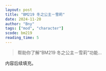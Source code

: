 ```yaml
---
layout: post
title: "BM219 冬之公主－雪莉"
date: 2024-11-20
author: "Bny"
tags: ["mod", "character"]
scode: bm219
reading_time: 5
---
```


> 帮助你了解“BM219 冬之公主－雪莉”功能...

内容后续填充。
